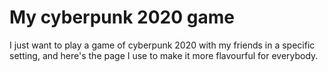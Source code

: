 # My cyberpunk 2020 game

I just want to play a game of cyberpunk 2020 with my friends in a specific setting, and here's the page I use to make it more flavourful for everybody.
